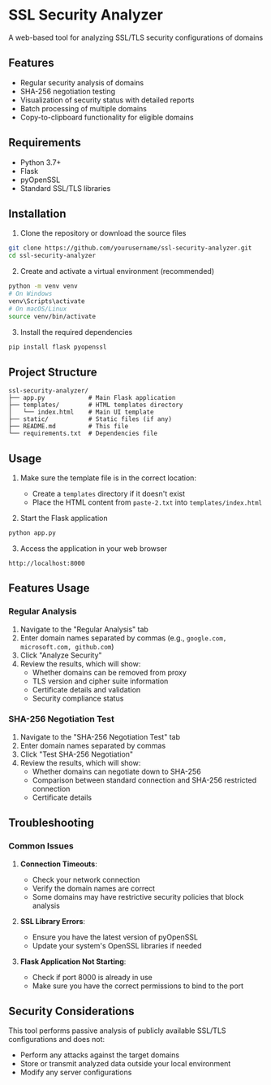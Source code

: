 # SSL Security Analyzer

A web-based tool for analyzing SSL/TLS security configurations of domains
## Features

- Regular security analysis of domains
- SHA-256 negotiation testing
- Visualization of security status with detailed reports
- Batch processing of multiple domains
- Copy-to-clipboard functionality for eligible domains

## Requirements

- Python 3.7+
- Flask
- pyOpenSSL
- Standard SSL/TLS libraries

## Installation

1. Clone the repository or download the source files
```bash
git clone https://github.com/yourusername/ssl-security-analyzer.git
cd ssl-security-analyzer
```

2. Create and activate a virtual environment (recommended)
```bash
python -m venv venv
# On Windows
venv\Scripts\activate
# On macOS/Linux
source venv/bin/activate
```

3. Install the required dependencies
```bash
pip install flask pyopenssl
```

## Project Structure

```
ssl-security-analyzer/
├── app.py            # Main Flask application
├── templates/        # HTML templates directory
│   └── index.html    # Main UI template
├── static/           # Static files (if any)
├── README.md         # This file
└── requirements.txt  # Dependencies file
```

## Usage

1. Make sure the template file is in the correct location:
   - Create a `templates` directory if it doesn't exist
   - Place the HTML content from `paste-2.txt` into `templates/index.html`

2. Start the Flask application
```bash
python app.py
```

3. Access the application in your web browser
```
http://localhost:8000
```

## Features Usage

### Regular Analysis
1. Navigate to the "Regular Analysis" tab
2. Enter domain names separated by commas (e.g., `google.com, microsoft.com, github.com`)
3. Click "Analyze Security"
4. Review the results, which will show:
   - Whether domains can be removed from proxy
   - TLS version and cipher suite information
   - Certificate details and validation
   - Security compliance status

### SHA-256 Negotiation Test
1. Navigate to the "SHA-256 Negotiation Test" tab
2. Enter domain names separated by commas
3. Click "Test SHA-256 Negotiation"
4. Review the results, which will show:
   - Whether domains can negotiate down to SHA-256
   - Comparison between standard connection and SHA-256 restricted connection
   - Certificate details

## Troubleshooting

### Common Issues

1. **Connection Timeouts**: 
   - Check your network connection
   - Verify the domain names are correct
   - Some domains may have restrictive security policies that block analysis

2. **SSL Library Errors**:
   - Ensure you have the latest version of pyOpenSSL
   - Update your system's OpenSSL libraries if needed

3. **Flask Application Not Starting**:
   - Check if port 8000 is already in use
   - Make sure you have the correct permissions to bind to the port

## Security Considerations

This tool performs passive analysis of publicly available SSL/TLS configurations and does not:
- Perform any attacks against the target domains
- Store or transmit analyzed data outside your local environment
- Modify any server configurations
